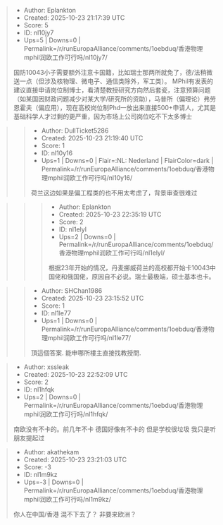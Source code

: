 > - Author: Eplankton
> - Created: 2025-10-23 21:17:39 UTC
> - Score: 5
> - ID: nl10jy7
> - Ups=5 | Downs=0 | Permalink=/r/runEuropaAlliance/comments/1oebduq/香港物理mphil润欧工作可行吗/nl10jy7/
>
> 国防10043小子需要额外注意卡国籍，比如瑞士那两所就免了，德/法稍微送一点（但涉及核物理、微电子、通信类除外，军工类）。 MPhil有发表的建议直接申请岗位制博士，看清楚教授研究方向然后套瓷，注意预算问题（如某国因财政问题减少对某大学/研究所的资助），马普所（偏理论）弗劳恩霍夫（偏应用），现在高校岗位制Phd一放出来直接500+申请人，尤其是基础科学人才过剩的更严重，因为市场上公司岗位吃不下太多博士

>> - Author: DullTicket5286
>> - Created: 2025-10-23 21:19:40 UTC
>> - Score: 1
>> - ID: nl10y16
>> - Ups=1 | Downs=0 | Flair=:NL: Nederland | FlairColor=dark | Permalink=/r/runEuropaAlliance/comments/1oebduq/香港物理mphil润欧工作可行吗/nl10y16/
>>
>> 荷兰这边如果是偏工程类的也不用太考虑了，背景审查很难过

>>> - Author: Eplankton
>>> - Created: 2025-10-23 22:35:19 UTC
>>> - Score: 2
>>> - ID: nl1elyl
>>> - Ups=2 | Downs=0 | Permalink=/r/runEuropaAlliance/comments/1oebduq/香港物理mphil润欧工作可行吗/nl1elyl/
>>>
>>> 根据23年开始的情况，丹麦挪威荷兰的高校都开始卡10043中国佬和俄国佬，原因自不必说。瑞士最极端，硕士基本也卡。

>> - Author: SHChan1986
>> - Created: 2025-10-23 23:15:52 UTC
>> - Score: 1
>> - ID: nl1le77
>> - Ups=1 | Downs=0 | Permalink=/r/runEuropaAlliance/comments/1oebduq/香港物理mphil润欧工作可行吗/nl1le77/
>>
>> 頂這個答案. 能申哪所樓主直接找教授問.

> - Author: xssleak
> - Created: 2025-10-23 22:52:09 UTC
> - Score: 2
> - ID: nl1hfqk
> - Ups=2 | Downs=0 | Permalink=/r/runEuropaAlliance/comments/1oebduq/香港物理mphil润欧工作可行吗/nl1hfqk/
>
> 南欧没有不卡的。前几年不卡  德国好像有不卡的 但是学校很垃圾 我只是听朋友提起过

> - Author: akathekam
> - Created: 2025-10-23 23:21:03 UTC
> - Score: -3
> - ID: nl1m9kz
> - Ups=-3 | Downs=0 | Permalink=/r/runEuropaAlliance/comments/1oebduq/香港物理mphil润欧工作可行吗/nl1m9kz/
>
> 你人在中国/香港 混不下去了？ 非要来欧洲？
